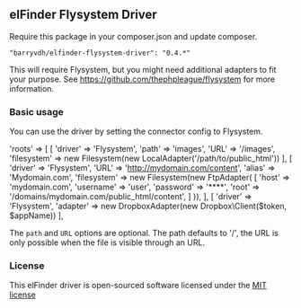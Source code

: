 ## elFinder Flysystem Driver

Require this package in your composer.json and update composer. 

    "barryvdh/elfinder-flysystem-driver": "0.4.*"
    
This will require Flysystem, but you might need additional adapters to fit your purpose. 
See https://github.com/thephpleague/flysystem for more information.

### Basic usage

You can use the driver by setting the connector config to Flysystem.

'roots' => [
    [
        'driver' => 'Flysystem', 
        'path' => 'images',
        'URL' => '/images', 
        'filesystem' => new Filesystem(new LocalAdapter('/path/to/public_html'))
    ],
    [
        'driver' => 'Flysystem',
        'URL' => 'http://mydomain.com/content',
        'alias' => 'Mydomain.com',
        'filesystem' => new Filesystem(new FtpAdapter(
                [
                    'host' => 'mydomain.com',
                    'username' => 'user',
                    'password' => '****',
                    'root' => '/domains/mydomain.com/public_html/content',
                ]
            )),
    ],
    [
        'driver' => 'Flysystem',
        'adapter' => new DropboxAdapter(new Dropbox\Client($token, $appName))
    ],

The `path` and `URL` options are optional. The path defaults to '/', the URL is only possible when the file is visible through an URL.

### License

This elFinder driver is open-sourced software licensed under the [MIT license](http://opensource.org/licenses/MIT)

